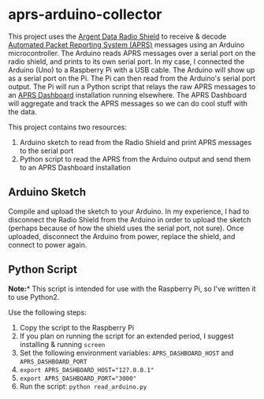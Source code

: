 aprs-arduino-collector
======================

This project uses the [Argent Data Radio Shield](argentdata.com/catalog/product_info.php?products_id=136) to 
receive & decode [Automated Packet Reporting System (APRS)](http://www.aprs.org/) messages using an Arduino microcontroller.  The 
Arduino reads APRS messages over a serial port on the radio shield, and prints to 
its own serial port.  In my case, I connected the Arduino (Uno) to a Raspberry Pi with a USB cable.  The Arduino
will show up as a serial port on the Pi.  The Pi can then read from the Arduino's serial port output.  The Pi
will run a Python script that relays the raw APRS messages to an [APRS Dashboard](https://github.com/urlgrey/aprs-dashboard)
installation running elsewhere.  The APRS Dashboard will aggregate and track the APRS messages so we can do cool stuff
with the data.

This project contains two resources:
 1. Arduino sketch to read from the Radio Shield and print APRS messages to the serial port
 1. Python script to read the APRS from the Arduino output and send them to an APRS Dashboard installation


Arduino Sketch
--------------
Compile and upload the sketch to your Arduino.  In my experience, I had to disconnect the Radio Shield from the 
Arduino in order to upload the sketch (perhaps because of how the shield uses the serial port, not sure).  Once 
uploaded, disconnect the Arduino from power, replace the shield, and connect to power again.

Python Script
-------------
**Note:*** This script is intended for use with the Raspberry Pi, so I've written it to use Python2.

Use the following steps:
1. Copy the script to the Raspberry Pi
1. If you plan on running the script for an extended period, I suggest installing & running `screen`
1. Set the following environment variables: `APRS_DASHBOARD_HOST` and `APRS_DASHBOARD_PORT`
  1. ```export APRS_DASHBOARD_HOST="127.0.0.1"```
  1. ```export APRS_DASHBOARD_PORT="3000"```
1. Run the script: ```python read_arduino.py```

